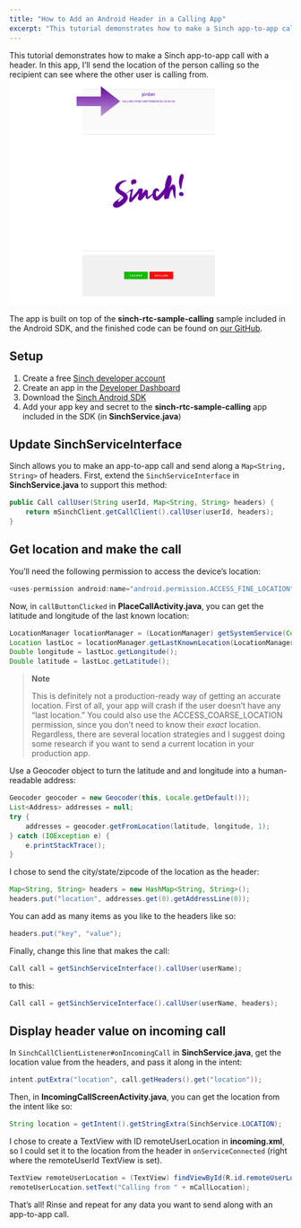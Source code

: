 ```yaml
---
title: "How to Add an Android Header in a Calling App"
excerpt: "This tutorial demonstrates how to make a Sinch app-to-app call with a header. In this app, I’ll send the location of the person calling so the recipient can see where the other user is calling from."
---
```

This tutorial demonstrates how to make a Sinch app-to-app call with a header. In this app, I’ll send the location of the person calling so the recipient can see where the other user is calling from.
![finished-app.png](images/ea4c0c7-finished-app.png)

The app is built on top of the **sinch-rtc-sample-calling** sample included in the Android SDK, and the finished code can be found on [our GitHub](https://www.github.com/sinch/android-app-app-calling-headers).

## Setup

1.  Create a free [Sinch developer account](https://portal.sinch.com/#/signup)
2.  Create an app in the [Developer Dashboard](https://portal.sinch.com/#/apps)
3.  Download the [Sinch Android SDK](doc:downloads)
4.  Add your app key and secret to the **sinch-rtc-sample-calling** app included in the SDK (in **SinchService.java**)

## Update SinchServiceInterface

Sinch allows you to make an app-to-app call and send along a `Map<String, String>` of headers. First, extend the `SinchServiceInterface` in **SinchService.java** to support this method:

```java
public Call callUser(String userId, Map<String, String> headers) {
    return mSinchClient.getCallClient().callUser(userId, headers);
}
```

## Get location and make the call

You’ll need the following permission to access the device’s location:

```java
<uses-permission android:name="android.permission.ACCESS_FINE_LOCATION"/>
```

Now, in `callButtonClicked` in **PlaceCallActivity.java**, you can get the latitude and longitude of the last known location:

```java
LocationManager locationManager = (LocationManager) getSystemService(Context.LOCATION_SERVICE);
Location lastLoc = locationManager.getLastKnownLocation(LocationManager.NETWORK_PROVIDER);
Double longitude = lastLoc.getLongitude();
Double latitude = lastLoc.getLatitude();
```

> **Note**
>
> This is definitely not a production-ready way of getting an accurate location. First of all, your app will crash if the user doesn’t have any “last location.” You could also use the ACCESS\_COARSE\_LOCATION permission, since you don’t need to know their *exact* location. Regardless, there are several location strategies and I suggest doing some research if you want to send a current location in your production app.

Use a Geocoder object to turn the latitude and and longitude into a human-readable address:

```java
Geocoder geocoder = new Geocoder(this, Locale.getDefault());
List<Address> addresses = null;
try {
    addresses = geocoder.getFromLocation(latitude, longitude, 1);
} catch (IOException e) {
    e.printStackTrace();
}
```

I chose to send the city/state/zipcode of the location as the header:

```java
Map<String, String> headers = new HashMap<String, String>();
headers.put("location", addresses.get(0).getAddressLine(0));
```

You can add as many items as you like to the headers like so:

```java
headers.put("key", "value");
```

Finally, change this line that makes the call:

```java
Call call = getSinchServiceInterface().callUser(userName);
```

to this:

```java
Call call = getSinchServiceInterface().callUser(userName, headers);
```

## Display header value on incoming call

In `SinchCallClientListener#onIncomingCall` in **SinchService.java**, get the location value from the headers, and pass it along in the intent:

```java
intent.putExtra("location", call.getHeaders().get("location"));
```

Then, in **IncomingCallScreenActivity.java**, you can get the location from the intent like so:

```java
String location = getIntent().getStringExtra(SinchService.LOCATION);
```

I chose to create a TextView with ID remoteUserLocation in **incoming.xml**, so I could set it to the location from the header in `onServiceConnected` (right where the remoteUserId TextView is set).

```java
TextView remoteUserLocation = (TextView) findViewById(R.id.remoteUserLocation);
remoteUserLocation.setText("Calling from " + mCallLocation);
```

That’s all\! Rinse and repeat for any data you want to send along with an app-to-app call.